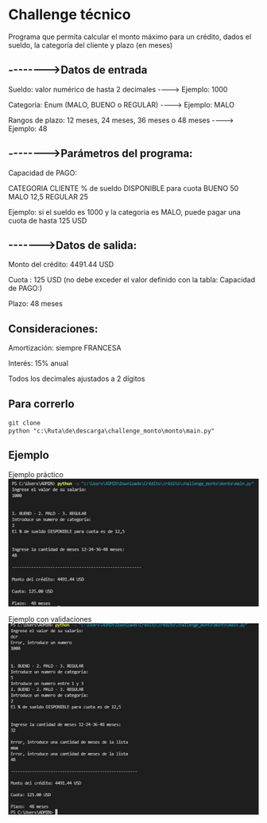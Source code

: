 # Challenge técnico
Programa que permita calcular el monto máximo para un crédito, dados el sueldo, la categoría del cliente y plazo (en meses) 

## -------->Datos de entrada

Sueldo: valor numérico de hasta 2 decimales ----> Ejemplo: 1000

Categoría: Enum (MALO, BUENO o REGULAR) ----> Ejemplo: MALO

Rangos de plazo: 12 meses, 24 meses, 36 meses o 48 meses ----> Ejemplo: 48



## -------->Parámetros del programa:

Capacidad de PAGO:

CATEGORIA CLIENTE	% de sueldo DISPONIBLE para cuota
BUENO	50
MALO	12,5
REGULAR	25

Ejemplo: si el sueldo es 1000 y la categoria es MALO, puede pagar una cuota de hasta 125 USD

## ------->Datos de salida:

Monto del crédito: 4491.44 USD

Cuota : 125 USD (no debe exceder el valor definido con la tabla: Capacidad de PAGO:)

Plazo: 48 meses


## Consideraciones:
Amortización: siempre FRANCESA

Interés: 15% anual

Todos los decimales ajustados a 2 dígitos

## Para correrlo
```
git clone
python "c:\Ruta\de\descarga\challenge_monto\monto\main.py"
```

## Ejemplo 
Ejemplo práctico <br />
![Ejemplo práctico](https://github.com/xmichelle26x/challenge_monto/blob/main/ejemplo/ejemplo.JPG)

Ejemplo con validaciones <br />
![Ejemplo con validaciones](https://github.com/xmichelle26x/challenge_monto/blob/main/ejemplo/validaciones.JPG)

